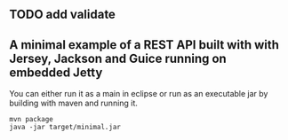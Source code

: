 ## TODO add validate

A minimal example of a REST API built with with Jersey, Jackson and Guice running on embedded Jetty
---------------------------------------------------------------------------------------------------

You can either run it as a main in eclipse or run as an executable jar by building with maven and running it. 

    mvn package
    java -jar target/minimal.jar
